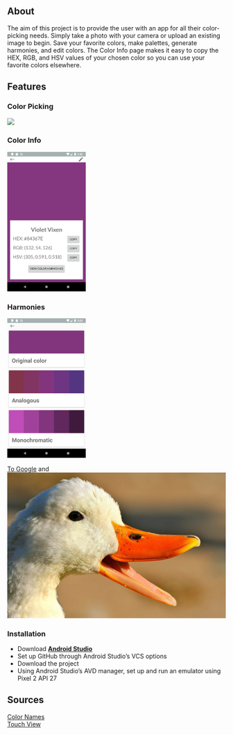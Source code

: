 
## About

The aim of this project is to provide the user with an app for all their color-picking needs. Simply take a photo with your camera or upload an existing image to begin. Save your favorite colors, make palettes, generate harmonies, and edit colors. The Color Info page makes it easy to copy the HEX, RGB, and HSV values of your chosen color so you can use your favorite colors elsewhere.

## Features

### Color Picking

<img height="322" src="color_picker.gif">

### Color Info

<img height="322" src="color_info.png">

### Harmonies

<img height="322" src="harmonies.png">

[To Google](https://www.google.com) and ![Image](/duck.jpg)
### Installation

- Download **[Android Studio](https://developer.android.com/studio)**
- Set up GitHub through Android Studio’s VCS options
- Download the project
- Using Android Studio’s AVD manager, set up and run an emulator using Pixel 2 API 27

## Sources
[Color Names](https://github.com/meodai/color-names#about-)\
[Touch View](https://github.com/MikeOrtiz/TouchImageView)

